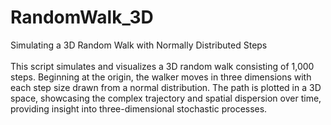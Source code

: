 # RandomWalk_3D
Simulating a 3D Random Walk with Normally Distributed Steps
<br>
<br>
This script simulates and visualizes a 3D random walk consisting of 1,000 steps. Beginning at the origin, the walker moves in three dimensions with each step size drawn from a normal distribution. The path is plotted in a 3D space, showcasing the complex trajectory and spatial dispersion over time, providing insight into three-dimensional stochastic processes.
